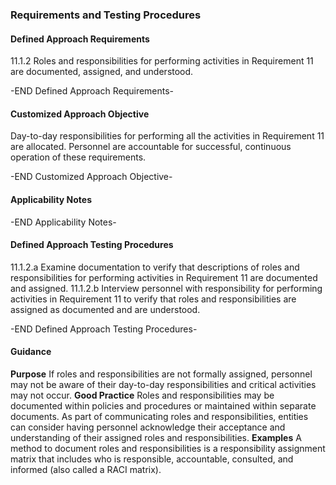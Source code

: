 ### Requirements and Testing Procedures

#### Defined Approach Requirements
11.1.2 Roles and responsibilities for performing activities in Requirement 11 are documented, assigned, and understood.

-END Defined Approach Requirements- 
#### Customized Approach Objective
Day-to-day responsibilities for performing all the activities in Requirement 11 are allocated. Personnel are accountable for successful, continuous operation of these requirements.

-END Customized Approach Objective- 
#### Applicability Notes



-END Applicability Notes- 
#### Defined Approach Testing Procedures
11.1.2.a Examine documentation to verify that descriptions of roles and responsibilities for performing activities in Requirement 11 are documented and assigned.
11.1.2.b Interview personnel with responsibility for performing activities in Requirement 11 to verify that roles and responsibilities are assigned as documented and are understood.

-END Defined Approach Testing Procedures- 
#### Guidance
**Purpose**
If roles and responsibilities are not formally assigned, personnel may not be aware of their day-to-day responsibilities and critical activities may not occur.
**Good Practice**
Roles and responsibilities may be documented within policies and procedures or maintained within separate documents.
As part of communicating roles and responsibilities, entities can consider having personnel acknowledge their acceptance and understanding of their assigned roles and responsibilities.
**Examples**
A method to document roles and responsibilities is a responsibility assignment matrix that includes who is responsible, accountable, consulted, and informed (also called a RACI matrix).